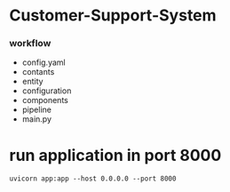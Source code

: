 # Customer-Support-System

### workflow
* config.yaml
* contants
* entity
* configuration
* components
* pipeline
* main.py


# run application in port 8000
```
uvicorn app:app --host 0.0.0.0 --port 8000
```

